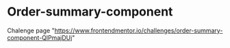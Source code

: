 # Order-summary-component
Chalenge page "https://www.frontendmentor.io/challenges/order-summary-component-QlPmajDUj"
